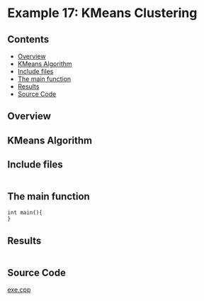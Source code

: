 # Example 17: KMeans Clustering

## Contents
* [Overview](#overview) 
* [KMeans Algorithm](#kmeans_algorithm)
* [Include files](#include_files)
* [The main function](#m_func)
* [Results](#results)
* [Source Code](#source_code)


## <a name="overview"></a> Overview

## <a name="kmeans_algorithm"></a> KMeans Algorithm

## <a name="include_files"></a> Include files

```

```

## <a name="m_func"></a> The main function

```
int main(){
}
```

## <a name="results"></a> Results

```

```

## <a name="source_code"></a> Source Code

<a href="../exe.cpp">exe.cpp</a>
